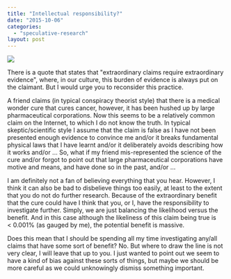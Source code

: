 ```yaml
---
title: "Intellectual responsibility?"
date: "2015-10-06"
categories: 
  - "speculative-research"
layout: post
---
```


![]({{site.baseurl}}/images/{{page.coverImage}})

There is a quote that states that "extraordinary claims require extraordinary evidence", where, in our culture, this burden of evidence is always put on the claimant. But I would urge you to reconsider this practice.

A friend claims (in typical conspiracy theorist style) that there is a medical wonder cure that cures cancer, however, it has been hushed up by large pharmaceutical corporations. Now this seems to be a relatively common claim on the Internet, to which I do not know the truth. In typical skeptic/scientific style I assume that the claim is false as I have not been presented enough evidence to convince me and/or it breaks fundamental physical laws that I have learnt and/or it deliberately avoids describing how it works and/or ... So, what if my friend mis-represented the science of the cure and/or forgot to point out that large pharmaceutical corporations have motive and means, and have done so in the past, and/or ...

I am definitely not a fan of believing everything that you hear. However, I think it can also be bad to disbelieve things too easily, at least to the extent that you do not do further research. Because of the extraordinary benefit that the cure could have I think that you, or I, have the responsibility to investigate further. Simply, we are just balancing the likelihood versus the benefit. And in this case although the likeliness of this claim being true is < 0.001% (as gauged by me), the potential benefit is massive.

Does this mean that I should be spending all my time investigating any/all claims that have some sort of benefit? No. But where to draw the line is not very clear, I will leave that up to you. I just wanted to point out we seem to have a kind of bias against these sorts of things, but maybe we should be more careful as we could unknowingly dismiss something important.
